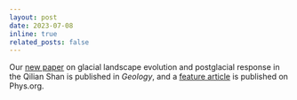 ```yaml
---
layout: post
date: 2023-07-08
inline: true
related_posts: false
---
```


Our [new paper](http://doi.org/10.1130/G51086.1) on glacial landscape evolution and postglacial response in the Qilian Shan is published in _Geology_,
and a [feature article](https://phys.org/news/2023-07-asymmetry-china-mountain-glaciers-irreversibly.html) is published on Phys.org.